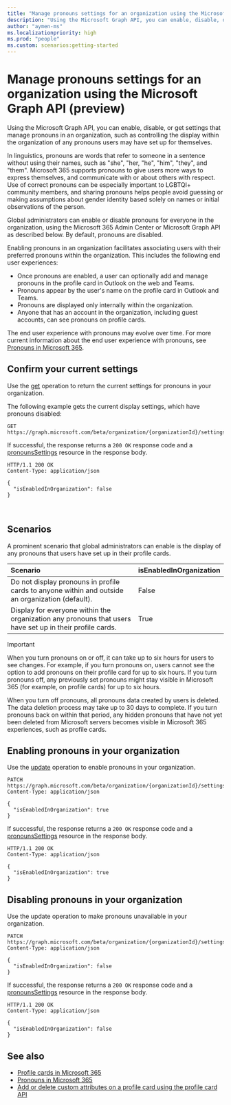 ```yaml
---
title: "Manage pronouns settings for an organization using the Microsoft Graph API"
description: "Using the Microsoft Graph API, you can enable, disable, or get settings that manage pronouns in an organization, such as controlling the display within the organization of any pronouns users may have set up for themselves."
author: "aymen-ms"
ms.localizationpriority: high
ms.prod: "people"
ms.custom: scenarios:getting-started
---
```


# Manage pronouns settings for an organization using the Microsoft Graph API (preview)

<!-- Commenting this original paragraph out per my comments in Github, replacing it with the following 4 paragraphs.
If you are a global administrator, you can turn on or off the display of pronouns in your organization. By default, pronouns are **off**. If you turn pronouns on, users will be able to add and update pronouns in Microsoft 365. -->

Using the Microsoft Graph API, you can enable, disable, or get settings that manage pronouns in an organization, such as controlling the display within the organization of any pronouns users may have set up for themselves.

In linguistics, pronouns are words that refer to someone in a sentence without using their names, such as "she", "her, "he", "him", "they", and "them". Microsoft 365 supports pronouns to give users more ways to express themselves, and communicate with or about others with respect. Use of correct pronouns can be especially important to LGBTQI+ community members, and sharing pronouns helps people avoid guessing or making assumptions about gender identity based solely on names or initial observations of the person.

Global administrators can enable or disable pronouns for everyone in the organization, using the Microsoft 365 Admin Center or Microsoft Graph API as described below. By default, pronouns are disabled.

Enabling pronouns in an organization facilitates associating users with their preferred pronouns within the organization. This includes the following end user experiences:
- Once pronouns are enabled, a user can optionally add and manage pronouns in the profile card in Outlook on the web and Teams. 
- Pronouns appear by the user's name on the profile card in Outlook and Teams. 
- Pronouns are displayed only internally within the organization. 
- Anyone that has an account in the organization, including guest accounts, can see pronouns on profile cards. 

The end user experience with pronouns may evolve over time. For more current information about the end user experience with pronouns, see [Pronouns in Microsoft 365](https://support.microsoft.com/en-us/topic/232c3bfb-a947-4310-86db-b22d63663d85).

## Confirm your current settings

Use the [get](/graph/api/organizationsettings-list-pronounssettings?view=graph-rest-beta&preserve-view=true) operation to return the current settings for pronouns in your organization.

The following example gets the current display settings, which have pronouns disabled: 

``` http
GET https://graph.microsoft.com/beta/organization/{organizationId}/settings/pronouns
```

If successful, the response returns a `200 OK` response code and a [pronounsSettings](/graph/api/resources/pronounssettings?view=graph-rest-beta&preserve-view=true) resource in the response body.

``` http
HTTP/1.1 200 OK
Content-Type: application/json

{
  "isEnabledInOrganization": false
}
```
 
## Scenarios

A prominent scenario that global administrators can enable is the display of any pronouns that users have set up in their profile cards.

|Scenario | isEnabledInOrganization|
|:---|:---|
|Do not display pronouns in profile cards to anyone within and outside an organization (default). | False|
|Display for everyone within the organization any pronouns that users have set up in their profile cards. | True|

> [!IMPORTANT]
> When you turn pronouns on or off, it can take up to six hours for users to see changes. For example, if you turn pronouns on, users cannot see the option to add pronouns on their profile card for up to six hours. If you turn pronouns off, any previously set pronouns might stay visible in Microsoft 365 (for example, on profile cards) for up to six hours. 
>
> When you turn off pronouns, all pronouns data created by users is deleted. The data deletion process may take up to 30 days to complete. If you turn pronouns back on within that period, any hidden pronouns that have not yet been deleted from Microsoft servers becomes visible in Microsoft 365 experiences, such as profile cards.

## Enabling pronouns in your organization

Use the [update](/graph/api/pronounssettings-update?view=graph-rest-beta&preserve-view=true) operation to enable pronouns in your organization.

``` http
PATCH https://graph.microsoft.com/beta/organization/{organizationId}/settings/pronouns
Content-Type: application/json

{
  "isEnabledInOrganization": true
}
```
If successful, the response returns a `200 OK` response code and a [pronounsSettings](/graph/api/resources/pronounssettings?view=graph-rest-beta&preserve-view=true) resource in the response body.

``` http
HTTP/1.1 200 OK
Content-Type: application/json

{
  "isEnabledInOrganization": true
}
```

## Disabling pronouns in your organization

Use the update operation to make pronouns unavailable in your organization.

``` http
PATCH https://graph.microsoft.com/beta/organization/{organizationId}/settings/pronouns
Content-Type: application/json

{
  "isEnabledInOrganization": false
}
```

If successful, the response returns a `200 OK` response code and a [pronounsSettings](/graph/api/resources/pronounssettings?view=graph-rest-beta&preserve-view=true) resource in the response body.

``` http
HTTP/1.1 200 OK
Content-Type: application/json

{
  "isEnabledInOrganization": false
}
```

## See also
- [Profile cards in Microsoft 365](https://support.microsoft.com/en-us/office/profile-cards-in-microsoft-365-e80f931f-5fc4-4a59-ba6e-c1e35a85b501)
- [Pronouns in Microsoft 365](https://support.microsoft.com/en-us/topic/232c3bfb-a947-4310-86db-b22d63663d85)
- [Add or delete custom attributes on a profile card using the profile card API](add-properties-profilecard.md)

